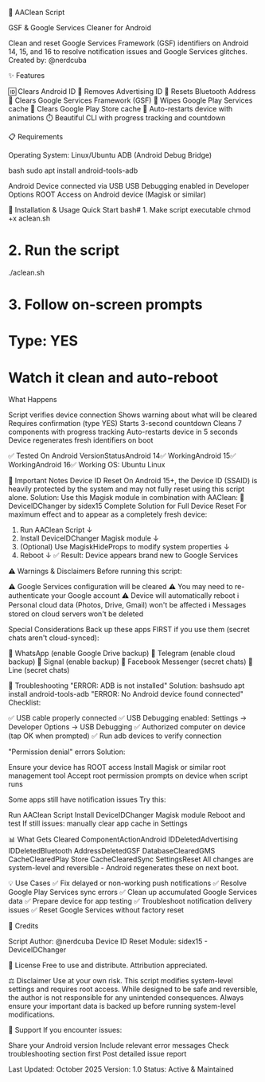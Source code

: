 🧹 AAClean Script

GSF & Google Services Cleaner for Android

Clean and reset Google Services Framework (GSF) identifiers on Android 14, 15, and 16 to resolve notification issues and Google Services glitches.
Created by: @nerdcuba

✨ Features

🆔 Clears Android ID
📢 Removes Advertising ID
🔵 Resets Bluetooth Address
🔧 Clears Google Services Framework (GSF)
📱 Wipes Google Play Services cache
🏪 Clears Google Play Store cache
🔄 Auto-restarts device with animations
⏱️ Beautiful CLI with progress tracking and countdown


📋 Requirements

Operating System: Linux/Ubuntu
ADB (Android Debug Bridge)

bash  sudo apt install android-tools-adb

Android Device connected via USB
USB Debugging enabled in Developer Options
ROOT Access on Android device (Magisk or similar)


🚀 Installation & Usage
Quick Start
bash# 1. Make script executable
chmod +x aclean.sh

# 2. Run the script
./aclean.sh

# 3. Follow on-screen prompts
# Type: YES
# Watch it clean and auto-reboot
What Happens

Script verifies device connection
Shows warning about what will be cleared
Requires confirmation (type YES)
Starts 3-second countdown
Cleans 7 components with progress tracking
Auto-restarts device in 5 seconds
Device regenerates fresh identifiers on boot


✅ Tested On
Android VersionStatusAndroid 14✅ WorkingAndroid 15✅ WorkingAndroid 16✅ Working
OS: Ubuntu Linux

📌 Important Notes
Device ID Reset
On Android 15+, the Device ID (SSAID) is heavily protected by the system and may not fully reset using this script alone.
Solution: Use this Magisk module in combination with AAClean:
🔗 DeviceIDChanger by sidex15
Complete Solution for Full Device Reset
For maximum effect and to appear as a completely fresh device:
1. Run AAClean Script
   ↓
2. Install DeviceIDChanger Magisk module
   ↓
3. (Optional) Use MagiskHideProps to modify system properties
   ↓
4. Reboot
   ↓
✅ Result: Device appears brand new to Google Services

⚠️ Warnings & Disclaimers
Before running this script:

⚠️ Google Services configuration will be cleared
⚠️ You may need to re-authenticate your Google account
⚠️ Device will automatically reboot
ℹ️ Personal cloud data (Photos, Drive, Gmail) won't be affected
ℹ️ Messages stored on cloud servers won't be deleted

Special Considerations
Back up these apps FIRST if you use them (secret chats aren't cloud-synced):

🔐 WhatsApp (enable Google Drive backup)
🔐 Telegram (enable cloud backup)
🔐 Signal (enable backup)
🔐 Facebook Messenger (secret chats)
🔐 Line (secret chats)


🔧 Troubleshooting
"ERROR: ADB is not installed"
Solution:
bashsudo apt install android-tools-adb
"ERROR: No Android device found connected"
Checklist:

✅ USB cable properly connected
✅ USB Debugging enabled: Settings → Developer Options → USB Debugging
✅ Authorized computer on device (tap OK when prompted)
✅ Run adb devices to verify connection

"Permission denial" errors
Solution:

Ensure your device has ROOT access
Install Magisk or similar root management tool
Accept root permission prompts on device when script runs

Some apps still have notification issues
Try this:

Run AAClean Script
Install DeviceIDChanger Magisk module
Reboot and test
If still issues: manually clear app cache in Settings


📊 What Gets Cleared
ComponentActionAndroid IDDeletedAdvertising IDDeletedBluetooth AddressDeletedGSF DatabaseClearedGMS CacheClearedPlay Store CacheClearedSync SettingsReset
All changes are system-level and reversible - Android regenerates these on next boot.

💡 Use Cases
✅ Fix delayed or non-working push notifications
✅ Resolve Google Play Services sync errors
✅ Clean up accumulated Google Services data
✅ Prepare device for app testing
✅ Troubleshoot notification delivery issues
✅ Reset Google Services without factory reset

🤝 Credits

Script Author: @nerdcuba
Device ID Reset Module: sidex15 - DeviceIDChanger


📜 License
Free to use and distribute. Attribution appreciated.

⚖️ Disclaimer
Use at your own risk. This script modifies system-level settings and requires root access. While designed to be safe and reversible, the author is not responsible for any unintended consequences. Always ensure your important data is backed up before running system-level modifications.

🐛 Support
If you encounter issues:

Share your Android version
Include relevant error messages
Check troubleshooting section first
Post detailed issue report


Last Updated: October 2025
Version: 1.0
Status: Active & Maintained
